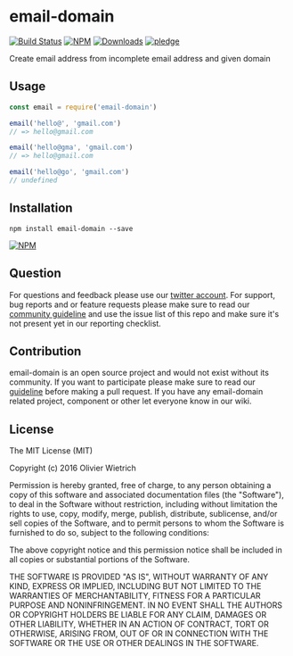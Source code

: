 # email-domain

  [![Build Status](https://travis-ci.org/bredele/email-domain.svg?branch=master)](https://travis-ci.org/bredele/email-domain)
  [![NPM](https://img.shields.io/npm/v/email-domain.svg)](https://www.npmjs.com/package/email-domain)
  [![Downloads](https://img.shields.io/npm/dm/email-domain.svg)](http://npm-stat.com/charts.html?package=email-domain)
  [![pledge](https://bredele.github.io/contributing-guide/community-pledge.svg)](https://github.com/bredele/contributing-guide/blob/master/guidelines.md)

Create email address from incomplete email address and given domain

## Usage


```js
const email = require('email-domain')

email('hello@', 'gmail.com')
// => hello@gmail.com

email('hello@gma', 'gmail.com')
// => hello@gmail.com

email('hello@go', 'gmail.com')
// undefined 

```


## Installation

```shell
npm install email-domain --save
```

[![NPM](https://nodei.co/npm/email-domain.png)](https://nodei.co/npm/email-domain/)


## Question

For questions and feedback please use our [twitter account](https://twitter.com/bredeleca). For support, bug reports and or feature requests please make sure to read our
<a href="https://github.com/bredele/contributing-guide/blob/master/guidelines.md" target="_blank">community guideline</a> and use the issue list of this repo and make sure it's not present yet in our reporting checklist.

## Contribution

email-domain is an open source project and would not exist without its community. If you want to participate please make sure to read our <a href="https://github.com/bredele/contributing-guide/blob/master/guidelines.md" target="_blank">guideline</a> before making a pull request. If you have any email-domain related project, component or other let everyone know in our wiki.

## License

The MIT License (MIT)

Copyright (c) 2016 Olivier Wietrich

Permission is hereby granted, free of charge, to any person obtaining a copy
of this software and associated documentation files (the "Software"), to deal
in the Software without restriction, including without limitation the rights
to use, copy, modify, merge, publish, distribute, sublicense, and/or sell
copies of the Software, and to permit persons to whom the Software is
furnished to do so, subject to the following conditions:

The above copyright notice and this permission notice shall be included in all
copies or substantial portions of the Software.

THE SOFTWARE IS PROVIDED "AS IS", WITHOUT WARRANTY OF ANY KIND, EXPRESS OR
IMPLIED, INCLUDING BUT NOT LIMITED TO THE WARRANTIES OF MERCHANTABILITY,
FITNESS FOR A PARTICULAR PURPOSE AND NONINFRINGEMENT. IN NO EVENT SHALL THE
AUTHORS OR COPYRIGHT HOLDERS BE LIABLE FOR ANY CLAIM, DAMAGES OR OTHER
LIABILITY, WHETHER IN AN ACTION OF CONTRACT, TORT OR OTHERWISE, ARISING FROM,
OUT OF OR IN CONNECTION WITH THE SOFTWARE OR THE USE OR OTHER DEALINGS IN THE
SOFTWARE.
